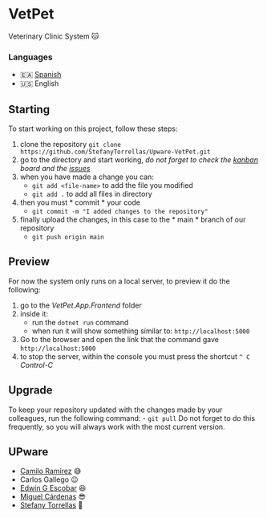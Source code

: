 # VetPet
Veterinary Clinic System :cat:

### Languages
- :ceuta_melilla: [Spanish](https://github.com/StefanyTorrellas/Upware-HospHome)
- :us: English

## Starting
To start working on this project, follow these steps:

1. clone the repository	`git clone https://github.com/StefanyTorrellas/Upware-VetPet.git`
2. go to the directory and start working, _do not forget to check the [kanban](https://github.com/StefanyTorrellas/Upware-VetPet/projects/1) board and the [issues](https://github.com/StefanyTorrellas/Upware-VetPet/issues)_
3. when you have made a change you can:
	- `git add <file-name>` to add the file you modified
	- `git add .` to add all files in directory
4. then you must * commit * your code
	- `git commit -m "I added changes to the repository"`
5. finally upload the changes, in this case to the * main * branch of our repository
	- `git push origin main`

## Preview
For now the system only runs on a local server, to preview it do the following:
1. go to the *VetPet.App.Frontend* folder
2. inside it:
	- run the `dotnet run` command
	- when run it will show something similar to: `http://localhost:5000`
3. Go to the browser and open the link that the command gave `http://localhost:5000`
4. to stop the server, within the console you must press the shortcut `^ C` _Control-C_

## Upgrade
To keep your repository updated with the changes made by your colleagues, run the following command:
        - `git pull`
Do not forget to do this frequently, so you will always work with the most current version.

## UPware
- [Camilo Ramírez](https://github.com/c4r4mirez) :sweat_smile:
- Carlos Gallego :wink:
- [Edwin G Escobar](https://github.com/EdwinG241993) :satisfied:
- [Miguel Cárdenas](https://github.com/miguel107) :sunglasses:
- [Stefany Torrellas](https://github.com/StefanyTorrellas) :muscle:
